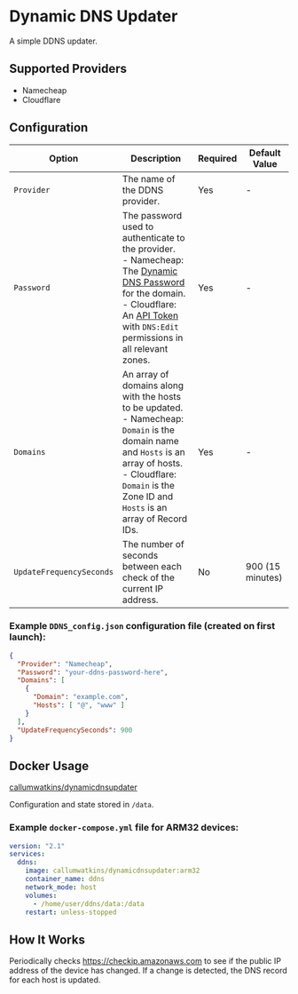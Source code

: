 # Dynamic DNS Updater
A simple DDNS updater.

## Supported Providers
 - Namecheap
 - Cloudflare

## Configuration
| Option | Description | Required | Default Value |
| --- | --- | --- | --- |
| `Provider` | The name of the DDNS provider. | Yes | - |
| `Password` | The password used to authenticate to the provider.<br />- Namecheap: The [Dynamic DNS Password](https://www.namecheap.com/support/knowledgebase/article.aspx/595/11/how-do-i-enable-dynamic-dns-for-a-domain/) for the domain.<br />- Cloudflare: An [API Token](https://dash.cloudflare.com/profile/api-tokens) with `DNS:Edit` permissions in all relevant zones. | Yes | - |
| `Domains` | An array of domains along with the hosts to be updated.<br />- Namecheap: `Domain` is the domain name and `Hosts` is an array of hosts.<br />- Cloudflare: `Domain` is the Zone ID and `Hosts` is an array of Record IDs. | Yes | - |
| `UpdateFrequencySeconds` | The number of seconds between each check of the current IP address. | No | 900 (15 minutes) |

### Example `DDNS_config.json` configuration file (created on first launch):
```json
{
  "Provider": "Namecheap",
  "Password": "your-ddns-password-here",
  "Domains": [
    {
      "Domain": "example.com",
      "Hosts": [ "@", "www" ]
    }
  ],
  "UpdateFrequencySeconds": 900
}
```

## Docker Usage
[callumwatkins/dynamicdnsupdater](https://hub.docker.com/r/callumwatkins/dynamicdnsupdater)

Configuration and state stored in `/data`.

### Example `docker-compose.yml` file for ARM32 devices:

```yml
version: "2.1"
services:
  ddns:
    image: callumwatkins/dynamicdnsupdater:arm32
    container_name: ddns
    network_mode: host
    volumes:
      - /home/user/ddns/data:/data
    restart: unless-stopped
```

## How It Works
Periodically checks https://checkip.amazonaws.com to see if the public IP address of the device has changed. If a change is detected, the DNS record for each host is updated.